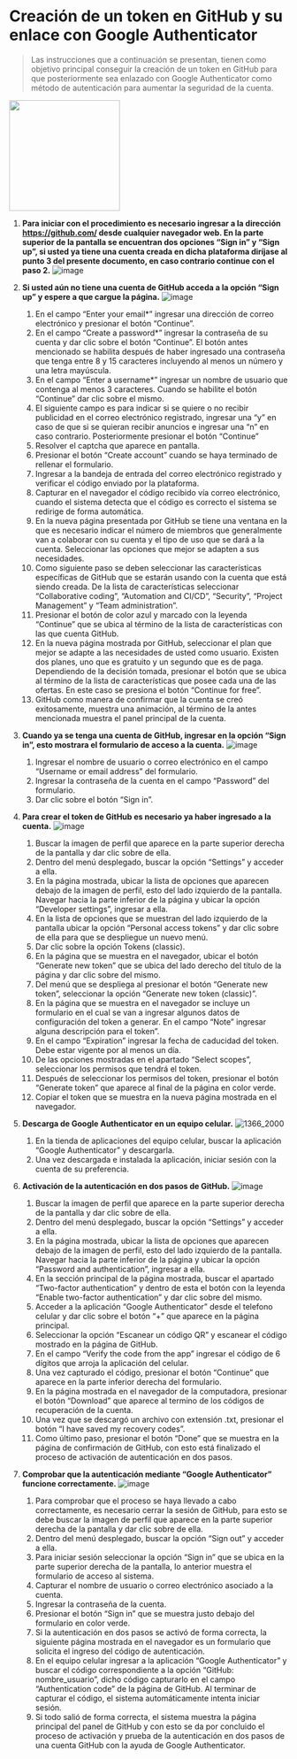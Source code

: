 # Creación de un token en GitHub y su enlace con Google Authenticator
> Las instrucciones que a continuación se presentan, tienen como objetivo principal conseguir la creación de un token en GitHub para que posteriormente sea enlazado con Google Authenticator como método de autenticación para aumentar la seguridad de la cuenta.

<img src="https://user-images.githubusercontent.com/132395579/235983330-61787f16-61b8-4e2d-82d9-621b4e02b79b.jpg" width="200px"/>


1. **Para iniciar con el procedimiento es necesario ingresar a la dirección https://github.com/ desde cualquier navegador web. En la parte superior de la pantalla se encuentran dos opciones “Sign in” y “Sign up”, si usted ya tiene una cuenta creada en dicha plataforma diríjase al punto 3 del presente documento, en caso contrario continue con el paso 2.**
![image](https://user-images.githubusercontent.com/132395579/235987431-fa1fe865-f963-4c6c-8999-ed3628997fbb.png)

2. **Si usted aún no tiene una cuenta de GitHub acceda a la opción “Sign up” y espere a que cargue la página.**
    ![image](https://user-images.githubusercontent.com/132395579/235990337-5738ee8d-b1d8-427a-ba29-c62aaf7caad5.png)
    1. En el campo “Enter your email*” ingresar una dirección de correo electrónico y presionar el botón “Continue”.
    3. En el campo “Create a password*” ingresar la contraseña de su cuenta y dar clic sobre el botón “Continue”. El botón antes mencionado se habilita después de haber ingresado una contraseña que tenga entre 8 y 15 caracteres incluyendo al menos un número y una letra mayúscula.
    4. En el campo “Enter a username*” ingresar un nombre de usuario que contenga al menos 3 caracteres. Cuando se habilite el botón “Continue” dar clic sobre el mismo.
    1. El siguiente campo es para indicar si se quiere o no recibir publicidad en el correo electrónico registrado, ingresar una “y” en caso de que si se quieran recibir anuncios e ingresar una “n” en caso contrario. Posteriormente presionar el botón “Continue”
    2. Resolver el captcha que aparece en pantalla.
    3. Presionar el botón “Create account” cuando se haya terminado de rellenar el formulario.
    4. Ingresar a la bandeja de entrada del correo electrónico registrado y verificar el código enviado por la plataforma.
    5. Capturar en el navegador el código recibido vía correo electrónico, cuando el sistema detecta que el código es correcto el sistema se redirige de forma automática.
    6. En la nueva página presentada por GitHub se tiene una ventana en la que es necesario indicar el número de miembros que generalmente van a colaborar con su cuenta y el tipo de uso que se dará a la cuenta. Seleccionar las opciones que mejor se adapten a sus necesidades.
    7. Como siguiente paso se deben seleccionar las características específicas de GitHub que se estarán usando con la cuenta que está siendo creada. De la lista de características seleccionar “Collaborative coding”, “Automation and CI/CD”, “Security”, “Project Management” y “Team administration”.
    8. Presionar el botón de color azul y marcado con la leyenda “Continue” que se ubica al término de la lista de características con las que cuenta GitHub.
    9. En la nueva página mostrada por GitHub, seleccionar el plan que mejor se adapte a las necesidades de usted como usuario. Existen dos planes, uno que es gratuito y un segundo que es de paga. Dependiendo de la decisión tomada, presionar el botón que se ubica al término de la lista de características que posee cada una de las ofertas. En este caso se presiona el botón “Continue for free”.
    10. GitHub como manera de confirmar que la cuenta se creó exitosamente, muestra una animación, al término de la antes mencionada muestra el panel principal de la cuenta.
3. **Cuando ya se tenga una cuenta de GitHub, ingresar en la opción “Sign in”, esto mostrara el formulario de acceso a la cuenta.**
    ![image](https://user-images.githubusercontent.com/132395579/235991625-8883ad41-71dd-427a-8ef8-f813b3783e4c.png)
    1. Ingresar el nombre de usuario o correo electrónico en el campo “Username or email address” del formulario.
    1. Ingresar la contraseña de la cuenta en el campo “Password” del formulario.
    1. Dar clic sobre el botón “Sign in”.
4. **Para crear el token de GitHub es necesario ya haber ingresado a la cuenta.**
    ![image](https://user-images.githubusercontent.com/132395579/235992082-fd5965ba-7c0a-4493-9042-89bfbf098fdc.png)
    1. Buscar la imagen de perfil que aparece en la parte superior derecha de la pantalla y dar clic sobre de ella.
    1. Dentro del menú desplegado, buscar la opción “Settings” y acceder a ella.
    1. En la página mostrada, ubicar la lista de opciones que aparecen debajo de la imagen de perfil, esto del lado izquierdo de la pantalla. Navegar hacia la parte inferior de la página y ubicar la opción “Developer settings”, ingresar a ella.
    1. En la lista de opciones que se muestran del lado izquierdo de la pantalla ubicar la opción “Personal access tokens” y dar clic sobre de ella para que se despliegue un nuevo menú.
    1. Dar clic sobre la opción Tokens (classic).
    1. En la página que se muestra en el navegador, ubicar el botón “Generate new token” que se ubica del lado derecho del título de la página y dar clic sobre del mismo.
    1. Del menú que se despliega al presionar el botón “Generate new token”, seleccionar la opción “Generate new token (classic)”.
    1. En la página que se muestra en el navegador se incluye un formulario en el cual se van a ingresar algunos datos de configuración del token a generar. En el campo “Note” ingresar alguna descripción para el token”.
    1. En el campo “Expiration” ingresar la fecha de caducidad del token. Debe estar vigente por al menos un día.
    1. De las opciones mostradas en el apartado “Select scopes”, seleccionar los permisos que tendrá el token.
    1. Después de seleccionar los permisos del token, presionar el botón “Generate token” que aparece al final de la página en color verde.
    1. Copiar el token que se muestra en la nueva página mostrada en el navegador.
4. **Descarga de Google Authenticator en un equipo celular.**
    ![1366_2000](https://user-images.githubusercontent.com/132395579/235992685-ea3a7b90-f5f2-49a1-a729-49c4b7c29b41.jpg)
    1. En la tienda de aplicaciones del equipo celular, buscar la aplicación “Google Authenticator” y descargarla.
    1. Una vez descargada e instalada la aplicación, iniciar sesión con la cuenta de su preferencia.
5. **Activación de la autenticación en dos pasos de GitHub.**
    ![image](https://user-images.githubusercontent.com/132395579/235992253-922095ad-9250-41f0-9fbd-abdd82c37fb0.png)
    1. Buscar la imagen de perfil que aparece en la parte superior derecha de la pantalla y dar clic sobre de ella.
    1. Dentro del menú desplegado, buscar la opción “Settings” y acceder a ella.
    1. En la página mostrada, ubicar la lista de opciones que aparecen debajo de la imagen de perfil, esto del lado izquierdo de la pantalla. Navegar hacia la parte inferior de la página y ubicar la opción “Password and authentication”, ingresar a ella.
    1. En la sección principal de la página mostrada, buscar el apartado “Two-factor authentication” y dentro de esta el botón con la leyenda “Enable two-factor authentication” y dar clic sobre del mismo.
    1. Acceder a la aplicación “Google Authenticator” desde el telefono celular y dar clic sobre el botón “+” que aparece en la página principal.
    1. Seleccionar la opción “Escanear un código QR” y escanear el código mostrado en la página de GitHub.
    1. En el campo “Verify the code from the app” ingresar el código de 6 dígitos que arroja la aplicación del celular.
    1. Una vez capturado el código, presionar el botón “Continue” que aparece en la parte inferior derecha del formulario.
    1. En la página mostrada en el navegador de la computadora, presionar el botón “Download” que aparece al termino de los códigos de recuperación de la cuenta.
    1. Una vez que se descargó un archivo con extensión .txt, presionar el botón “I have saved my recovery codes”.
    1. Como último paso, presionar el botón “Done” que se muestra en la página de confirmación de GitHub, con esto está finalizado el proceso de activación de autenticación en dos pasos.
6. **Comprobar que la autenticación mediante “Google Authenticator” funcione correctamente.**
    ![image](https://user-images.githubusercontent.com/132395579/235993434-1b8fd89b-68f3-40b2-84d9-73b05f111329.png)
    1. Para comprobar que el proceso se haya llevado a cabo correctamente, es necesario cerrar la sesión de GitHub, para esto se debe buscar la imagen de perfil que aparece en la parte superior derecha de la pantalla y dar clic sobre de ella.
    1. Dentro del menú desplegado, buscar la opción “Sign out” y acceder a ella.
    1. Para iniciar sesión seleccionar la opción “Sign in” que se ubica en la parte superior derecha de la pantalla, lo anterior muestra el formulario de acceso al sistema.
    1. Capturar el nombre de usuario o correo electrónico asociado a la cuenta.
    1. Ingresar la contraseña de la cuenta.
    1. Presionar el botón “Sign in” que se muestra justo debajo del formulario en color verde.
    1. Si la autenticación en dos pasos se activó de forma correcta, la siguiente página mostrada en el navegador es un formulario que solicita el ingreso del código de autenticación.
    1. En el equipo celular ingresar a la aplicación “Google Authenticator” y buscar el código correspondiente a la opción “GitHub: nombre_usuario”, dicho código capturarlo en el campo “Authentication code” de la página de GitHub. Al terminar de capturar el código, el sistema automáticamente intenta iniciar sesión.
    1. Si todo salió de forma correcta, el sistema muestra la página principal del panel de GitHub y con esto se da por concluido el proceso de activación y prueba de la autenticación en dos pasos de una cuenta GitHub con la ayuda de Google Authenticator.
